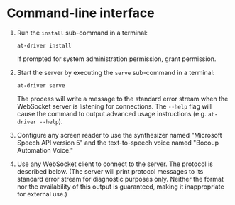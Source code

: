 # Command-line interface

1.  Run the `install` sub-command in a terminal:

        at-driver install

    If prompted for system administration permission, grant permission.

2.  Start the server by executing the `serve` sub-command in a terminal:

        at-driver serve

    The process will write a message to the standard error stream when the
    WebSocket server is listening for connections. The `--help` flag will cause
    the command to output advanced usage instructions (e.g. `at-driver --help`).

3.  Configure any screen reader to use the synthesizer named "Microsoft Speech
    API version 5" and the text-to-speech voice named "Bocoup Automation Voice."

4.  Use any WebSocket client to connect to the server. The protocol is described
    below. (The server will print protocol messages to its standard error stream
    for diagnostic purposes only. Neither the format nor the availability of
    this output is guaranteed, making it inappropriate for external use.)
